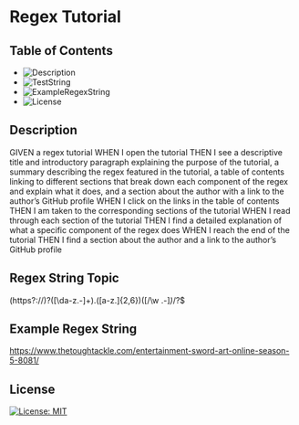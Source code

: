 # Regex Tutorial

## Table of Contents

* ![Description](#description)
* ![TestString](#regex-test-topic)
* ![ExampleRegexString](#example-regex-string)
* ![License](#license)

## Description

GIVEN a regex tutorial
WHEN I open the tutorial
THEN I see a descriptive title and introductory paragraph explaining the purpose of the tutorial, a summary describing the regex featured in the tutorial, a table of contents linking to different sections that break down each component of the regex and explain what it does, and a section about the author with a link to the author’s GitHub profile
WHEN I click on the links in the table of contents
THEN I am taken to the corresponding sections of the tutorial
WHEN I read through each section of the tutorial
THEN I find a detailed explanation of what a specific component of the regex does
WHEN I reach the end of the tutorial
THEN I find a section about the author and a link to the author’s GitHub profile

## Regex String Topic

(https?:\/\/)?([\da-z\.-]+)\.([a-z\.]{2,6})([\/\w \.-]*)*\/?$

## Example Regex String

https://www.thetoughtackle.com/entertainment-sword-art-online-season-5-8081/

## License

[![License: MIT](https://img.shields.io/badge/License-MIT-yellow.svg)](https://opensource.org/licenses/MIT)